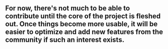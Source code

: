 ## For now, there's not much to be able to contribute until the core of the project is fleshed out. Once things become more usable, it will be easier to optimize and add new features from the community if such an interest exists.
